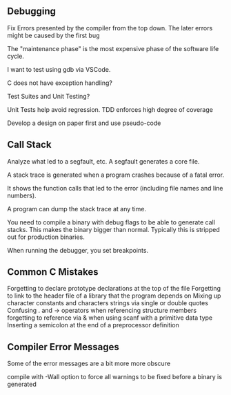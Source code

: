 ## Debugging

Fix Errors presented by the compiler from the top down. The later errors might be caused by the first bug

The "maintenance phase" is the most expensive phase of the software life cycle.

I want to test using gdb via VSCode.

C does not have exception handling?

Test Suites and Unit Testing?

Unit Tests help avoid regression. TDD enforces high degree of coverage

Develop a design on paper first and use pseudo-code

## Call Stack

Analyze what led to a segfault, etc. A segfault generates a core file.

A stack trace is generated when a program crashes because of a fatal error.

It shows the function calls that led to the error (including file names and line numbers).

A program can dump the stack trace at any time.

You need to compile a binary with debug flags to be able to generate call stacks. This makes the binary bigger than normal. Typically this is stripped out for production binaries.

When running the debugger, you set breakpoints.

## Common C Mistakes

Forgetting to declare prototype declarations at the top of the file
Forgetting to link to the header file of a library that the program depends on
Mixing up character constants and characters strings via single or double quotes
Confusing . and -> operators when referencing structure members
forgetting to reference via & when using scanf with a primitive data type
Inserting a semicolon at the end of a preprocessor definition

## Compiler Error Messages

Some of the error messages are a bit more more obscure

compile with -Wall option to force all warnings to be fixed before a binary is generated

